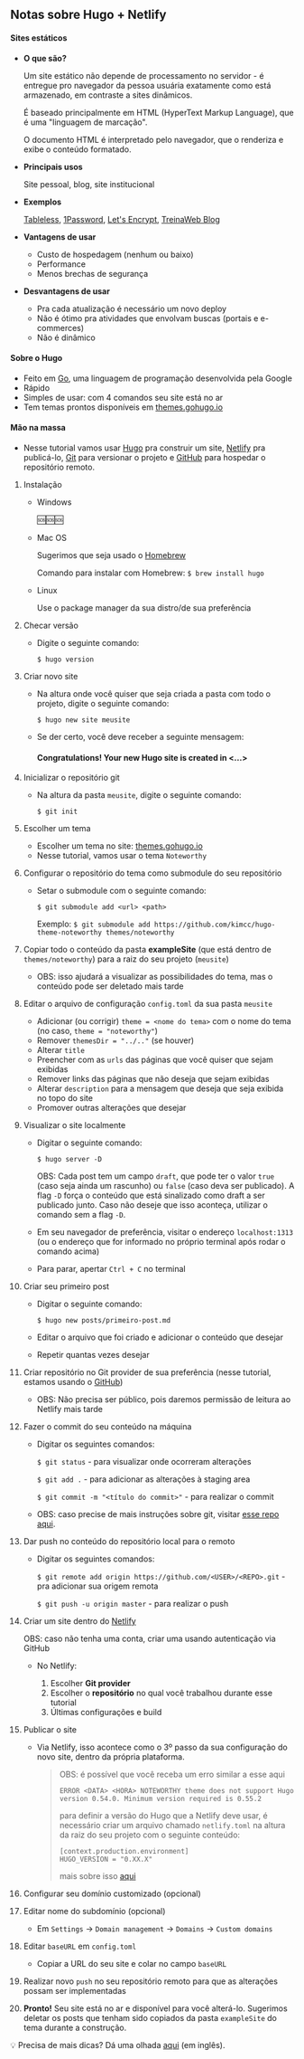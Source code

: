 ## Notas sobre Hugo + Netlify

#### Sites estáticos

- **O que são?**

   Um site estático não depende de processamento no servidor - é entregue pro navegador da pessoa usuária exatamente como está armazenado, em contraste a sites dinâmicos.

   É baseado principalmente em HTML (HyperText Markup Language), que é uma "linguagem de marcação".

   O documento HTML é interpretado pelo navegador, que o renderiza e exibe o conteúdo formatado.

- **Principais usos**
 
   Site pessoal, blog, site institucional

- **Exemplos**

   [Tableless](https://tableless.com.br), [1Password](https://1password.com), [Let's Encrypt](https://letsencrypt.org), [TreinaWeb Blog](https://www.treinaweb.com.br/blog/)

- **Vantagens de usar**

   - Custo de hospedagem (nenhum ou baixo)
   - Performance
   - Menos brechas de segurança

- **Desvantagens de usar**

   - Pra cada atualização é necessário um novo deploy
   - Não é ótimo pra atividades que envolvam buscas (portais e e-commerces)
   - Não é dinâmico

#### Sobre o Hugo

- Feito em [Go](https://go.dev), uma linguagem de programação desenvolvida pela Google
- Rápido
- Simples de usar: com 4 comandos seu site está no ar
- Tem temas prontos disponíveis em [themes.gohugo.io](http://themes.gohugo.io)

#### Mão na massa

- Nesse tutorial vamos usar [Hugo](https://gohugo.io) pra construir um site, [Netlify](https://www.netlify.com) pra publicá-lo, [Git](https://git-scm.com) para versionar o projeto e [GitHub](http://github.com) para hospedar o repositório remoto.

1. Instalação

   - Windows

     🆘🆘🆘

   - Mac OS
   
     Sugerimos que seja usado o [Homebrew](https://brew.sh)

     Comando para instalar com Homebrew: `$ brew install hugo`
     
   - Linux
   
     Use o package manager da sua distro/de sua preferência

2. Checar versão

   - Digite o seguinte comando:
     
     `$ hugo version`

3. Criar novo site

   - Na altura onde você quiser que seja criada a pasta com todo o projeto, digite o seguinte comando:

     `$ hugo new site meusite`
     
   - Se der certo, você deve receber a seguinte mensagem:
     #### Congratulations! Your new Hugo site is created in <...>

4. Inicializar o repositório git

    - Na altura da pasta `meusite`, digite o seguinte comando:
    
      `$ git init`

5. Escolher um tema

   - Escolher um tema no site: [themes.gohugo.io](http://themes.gohugo.io)
   - Nesse tutorial, vamos usar o tema `Noteworthy`

6. Configurar o repositório do tema como submodule do seu repositório    

    - Setar o submodule com o seguinte comando:

      `$ git submodule add <url> <path>`

        Exemplo:
        `$ git submodule add https://github.com/kimcc/hugo-theme-noteworthy themes/noteworthy`

7. Copiar todo o conteúdo da pasta **exampleSite** (que está dentro de `themes/noteworthy`) para a raiz do seu projeto (`meusite`)

   - OBS: isso ajudará a visualizar as possibilidades do tema, mas o conteúdo pode ser deletado mais tarde

8. Editar o arquivo de configuração `config.toml` da sua pasta `meusite`
   - Adicionar (ou corrigir) `theme = <nome do tema>` com o nome do tema (no caso, `theme = "noteworthy"`)
   - Remover `themesDir = "../.."` (se houver)
   - Alterar `title`
   - Preencher com as `urls` das páginas que você quiser que sejam exibidas
   - Remover links das páginas que não deseja que sejam exibidas
   - Alterar `description` para a mensagem que deseja que seja exibida no topo do site
   - Promover outras alterações que desejar
   
9. Visualizar o site localmente

   - Digitar o seguinte comando:
      
      `$ hugo server -D`

     OBS: Cada post tem um campo `draft`, que pode ter o valor `true` (caso seja ainda um rascunho) ou `false` (caso deva ser publicado). A flag `-D` força o conteúdo que está sinalizado como draft a ser publicado junto. Caso não deseje que isso aconteça, utilizar o comando sem a flag `-D`.

   - Em seu navegador de preferência, visitar o endereço `localhost:1313` (ou o endereço que for informado no próprio terminal após rodar o comando acima)

   - Para parar, apertar `Ctrl + C` no terminal

10. Criar seu primeiro post

    - Digitar o seguinte comando:
   
      `$ hugo new posts/primeiro-post.md`
     
    - Editar o arquivo que foi criado e adicionar o conteúdo que desejar
    
    - Repetir quantas vezes desejar

11. Criar repositório no Git provider de sua preferência (nesse tutorial, estamos usando o [GitHub](http://github.com))

    - OBS: Não precisa ser público, pois daremos permissão de leitura ao Netlify mais tarde

12. Fazer o commit do seu conteúdo na máquina

    - Digitar os seguintes comandos:
    
       `$ git status` - para visualizar onde ocorreram alterações
       
       `$ git add .` - para adicionar as alterações à staging area
       
       `$ git commit -m "<título do commit>"` - para realizar o commit
       
     - OBS: caso precise de mais instruções sobre git, visitar [esse repo aqui](https://github.com/womenwhogocwb/oficina-git-github).

13. Dar push no conteúdo do repositório local para o remoto

    - Digitar os seguintes comandos:

      `$ git remote add origin https://github.com/<USER>/<REPO>.git` - pra adicionar sua origem remota
      
      `$ git push -u origin master` - para realizar o push

14. Criar um site dentro do [Netlify](https://www.netlify.com)

    OBS: caso não tenha uma conta, criar uma usando autenticação via GitHub

    - No Netlify:

      1) Escolher **Git provider**
      2) Escolher o **repositório** no qual você trabalhou durante esse tutorial
      3) Últimas configurações e build

15. Publicar o site

    - Via Netlify, isso acontece como o 3º passo da sua configuração do novo site, dentro da própria plataforma.

      > OBS: é possível que você receba um erro similar a esse aqui
      >
      >     ERROR <DATA> <HORA> NOTEWORTHY theme does not support Hugo version 0.54.0. Minimum version required is 0.55.2
      >
      > para definir a versão do Hugo que a Netlify deve usar, é necessário criar um arquivo chamado `netlify.toml` na altura da raiz do seu projeto com o seguinte conteúdo:
      >
      >     [context.production.environment]
      >     HUGO_VERSION = "0.XX.X"
      >
      > mais sobre isso [aqui](https://gohugo.io/hosting-and-deployment/hosting-on-netlify/)

16. Configurar seu domínio customizado (opcional)

17. Editar nome do subdomínio (opcional)

    - Em `Settings` -> `Domain management` -> `Domains` -> `Custom domains`

18. Editar `baseURL` em `config.toml`
 
    - Copiar a URL do seu site e colar no campo `baseURL`

19. Realizar novo `push` no seu repositório remoto para que as alterações possam ser implementadas
    
20. **Pronto!** Seu site está no ar e disponível para você alterá-lo. Sugerimos deletar os posts que tenham sido copiados da pasta `exampleSite` do tema durante a construção.

💡 Precisa de mais dicas? Dá uma olhada [aqui](https://gohugo.io/getting-started/quick-start/) (em inglês).